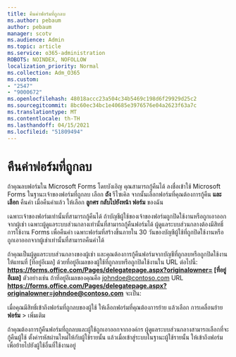 ```yaml
---
title: คืนค่าฟอร์มที่ถูกลบ
ms.author: pebaum
author: pebaum
manager: scotv
ms.audience: Admin
ms.topic: article
ms.service: o365-administration
ROBOTS: NOINDEX, NOFOLLOW
localization_priority: Normal
ms.collection: Adm_O365
ms.custom:
- "2547"
- "9000672"
ms.openlocfilehash: 48018accc23a504c34b5469c198d6f29929d25c2
ms.sourcegitcommit: 8bc60ec34bc1e40685e3976576e04a2623f63a7c
ms.translationtype: MT
ms.contentlocale: th-TH
ms.lasthandoff: 04/15/2021
ms.locfileid: "51809494"
---
```

# <a name="restore-a-deleted-form"></a>คืนค่าฟอร์มที่ถูกลบ

ถ้าคุณลบฟอร์มใน Microsoft Forms โดยบังเอิญ คุณสามารถกู้คืนได้ ลงชื่อเข้าใช้ Microsoft Forms ในฐานะเจ้าของฟอร์มที่ถูกลบ เลือก **ถัง** รีไซเคิล จากนั้นเลือกฟอร์มที่คุณต้องการกู้คืน **และเลือก** คืนค่า เมื่อคืนค่าแล้ว ให้เลือก **ลูกศร กลับไปยังหน้า ฟอร์ม** ของฉัน

เฉพาะเจ้าของฟอร์มเท่านั้นที่สามารถกู้คืนได้ ถ้าบัญชีผู้ใช้ของเจ้าของฟอร์มถูกปิดใช้งานหรือถูกเอาออกจากผู้เช่า เฉพาะผู้ดูแลระบบส่วนกลางเท่านั้นที่สามารถกู้คืนฟอร์มได้ ผู้ดูแลระบบส่วนกลางต้องมีสิทธิ์การใช้งาน Forms เพื่อคืนค่า เฉพาะฟอร์มที่สร้างขึ้นภายใน 30 วันของบัญชีผู้ใช้ที่ถูกปิดใช้งานหรือถูกเอาออกจากผู้เช่าเท่านั้นที่สามารถคืนค่าได้

ถ้าคุณเป็นผู้ดูแลระบบส่วนกลางของผู้เช่า และคุณต้องการกู้คืนฟอร์มจากบัญชีที่ถูกลบหรือถูกปิดใช้งาน ให้แทนที่ [ที่อยู่อีเมล] ด้วยที่อยู่อีเมลของผู้ใช้ที่ถูกลบหรือถูกปิดใช้งานใน URL ต่อไปนี้: **https://forms.office.com/Pages/delegatepage.aspx?originalowner= [ที่อยู่อีเมล]** ตัวอย่างเช่น ถ้าที่อยู่อีเมลของคุณคือ johndoe@contoso.com URL **https://forms.office.com/Pages/delegatepage.aspx?originalowner=johndoe@contoso.com** จะเป็น: 

เมื่อคุณมีสิทธิ์เข้าถึงฟอร์มที่ถูกลบของผู้ใช้ ให้เลือกฟอร์มที่คุณต้องการย้าย แล้วเลือก การเคลื่อนย้าย **ฟอร์ม**  >  เพิ่มเติม

ถ้าคุณต้องการกู้คืนฟอร์มที่ถูกลบและผู้ใช้ถูกเอาออกจากองค์กร ผู้ดูแลระบบส่วนกลางสามารถเลือกที่จะกู้คืนผู้ใช้ ตั้งค่ารหัสผ่านใหม่ให้กับผู้ใช้รายนั้น แล้วเมื่อเข้าสู่ระบบในฐานะผู้ใช้รายนั้น ให้เข้าถึงฟอร์มเพื่อย้ายไปยังผู้ใช้อื่นที่ใช้งานอยู่ 